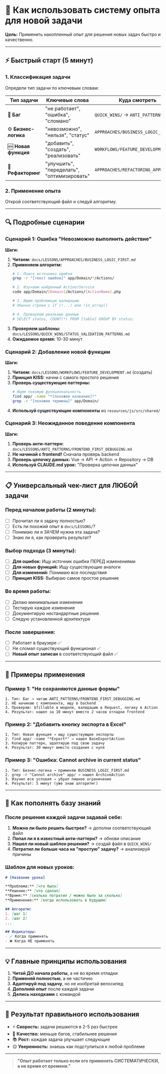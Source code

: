 # 🎯 Как использовать систему опыта для новой задачи

**Цель:** Применить накопленный опыт для решения новых задач быстро и качественно.

---

## ⚡ Быстрый старт (5 минут)

### 1. Классификация задачи
Определи тип задачи по ключевым словам:

| Тип задачи | Ключевые слова | Куда смотреть |
|------------|----------------|---------------|
| 🐛 **Баг** | "не работает", "ошибка", "сломано" | `QUICK_WINS/` → `ANTI_PATTERNS/` |
| ⚙️ **Бизнес-логика** | "невозможно", "нельзя", "статус" | `APPROACHES/BUSINESS_LOGIC_FIRST.md` |
| 🆕 **Новая функция** | "добавить", "создать", "реализовать" | `WORKFLOWS/FEATURE_DEVELOPMENT.md` |
| 🔧 **Рефакторинг** | "улучшить", "переделать", "оптимизировать" | `APPROACHES/REFACTORING_APPROACH.md` |

### 2. Применение опыта
Открой соответствующий файл и следуй алгоритму.

---

## 🔍 Подробные сценарии

### Сценарий 1: Ошибка "Невозможно выполнить действие"

**Шаги:**
1. **Читаем:** `docs/LESSONS/APPROACHES/BUSINESS_LOGIC_FIRST.md`
2. **Применяем алгоритм:**
   ```bash
   # 1. Поиск источника ошибки
   grep -r "[текст ошибки]" app/Domain/*/Actions/
   
   # 2. Изучаем найденный Action/Service  
   code app/Domain/[Domain]/Actions/[ActionName].php
   
   # 3. Ищем проблемную валидацию
   # Обычно строки с if (!...) или !in_array()
   
   # 4. Проверяем реальные данные
   # SELECT status, COUNT(*) FROM [table] GROUP BY status;
   ```
3. **Проверяем шаблоны:** `docs/LESSONS/QUICK_WINS/STATUS_VALIDATION_PATTERNS.md`
4. **Ожидаемое время:** 10-30 минут

### Сценарий 2: Добавление новой функции

**Шаги:**
1. **Читаем:** `docs/LESSONS/WORKFLOWS/FEATURE_DEVELOPMENT.md` (создать)
2. **Принцип KISS:** начни с самого простого решения
3. **Проверь существующие паттерны:**
   ```bash
   # Ищем похожую функциональность
   find app/ -name "*[похожее название]*"
   grep -r "[похожие термины]" app/Domain/
   ```
4. **Используй существующие компоненты** из `resources/js/src/shared/`

### Сценарий 3: Неожиданное поведение компонента

**Шаги:**
1. **Проверь анти-паттерн:** `docs/LESSONS/ANTI_PATTERNS/FRONTEND_FIRST_DEBUGGING.md`
2. **Не начинай с frontend!** Сначала проверь backend
3. **Проверь цепочку данных:** Vue → API → Action → Repository → DB
4. **Используй CLAUDE.md урок:** "Проверка цепочки данных"

---

## 📋 Универсальный чек-лист для ЛЮБОЙ задачи

### Перед началом работы (2 минуты):
- [ ] Прочитал ли я задачу полностью?
- [ ] Есть ли похожий опыт в `docs/LESSONS/`?
- [ ] Понимаю ли я ЗАЧЕМ нужна эта задача?
- [ ] Знаю ли я, как проверить результат?

### Выбор подхода (3 минуты):
- [ ] **Для ошибок:** Ищу источник ошибки ПЕРЕД изменениями
- [ ] **Для новых функций:** Ищу существующие аналоги
- [ ] **Для изменений:** Понимаю все последствия
- [ ] **Принцип KISS:** Выбираю самое простое решение

### Во время работы:
- [ ] Делаю минимальные изменения
- [ ] Тестирую каждое изменение
- [ ] Документирую нестандартные решения
- [ ] Следую установленной архитектуре

### После завершения:
- [ ] Работает в браузере ✅
- [ ] Не сломал существующий функционал ✅
- [ ] **Новый опыт записан** в соответствующий файл ✅

---

## 🎯 Примеры применения

### Пример 1: "Не сохраняются данные формы"
```
1. Тип: Баг → читаю ANTI_PATTERNS/FRONTEND_FIRST_DEBUGGING.md
2. НЕ начинаю с компонента, ищу в backend
3. Проверяю: $fillable в модели, валидацию в Request, логику в Action
4. Результат: нашел за 10 минут вместо 2 часов отладки frontend
```

### Пример 2: "Добавить кнопку экспорта в Excel"
```
1. Тип: Новая функция → ищу существующие экспорты
2. find app/ -name "*Export*" → нашел BaseExportAction
3. Копирую паттерн, адаптирую под свою задачу
4. Результат: 30 минут вместо создания с нуля
```

### Пример 3: "Ошибка: Cannot archive in current status"
```
1. Тип: Бизнес-логика → применяю BUSINESS_LOGIC_FIRST.md  
2. grep -r "Cannot archive" app/ → нашел ArchiveAction
3. Изучил все условия → убрал лишнее ограничение
4. Результат: 5 минут (уже знаю алгоритм!)
```

---

## 🚀 Как пополнять базу знаний

### После решения каждой задачи задавай себе:

1. **Можно ли было решить быстрее?** → дополни соответствующий файл
2. **Попал ли я в известный анти-паттерн?** → обнови описание
3. **Нашел ли новый шаблон решения?** → создай файл в `QUICK_WINS/`
4. **Потратил ли больше часа на "простую" задачу?** → анализируй причины

### Шаблон для новых уроков:
```markdown
# [Название урока]

**Проблема:** [что было]
**Решение:** [что сделал]  
**Время:** [сколько потратил / можно было за сколько]
**Применение:** [когда использовать в будущем]

## Алгоритм:
1. [шаг 1]
2. [шаг 2] 
...

## Индикаторы:
- ✅ Когда применять
- ❌ Когда НЕ применять
```

---

## 💡 Главные принципы использования

1. **Читай ДО начала работы**, а не во время отладки
2. **Применяй полностью**, а не частично  
3. **Адаптируй под задачу**, но не изобретай велосипед
4. **Дополняй опыт** после каждой задачи
5. **Делись находками** с командой

---

## 🎯 Результат правильного использования

- ⚡ **Скорость:** задачи решаются в 2-5 раз быстрее
- 🎪 **Качество:** меньше багов, стабильнее решения  
- 📚 **Рост:** каждая задача улучшает следующие
- 😌 **Уверенность:** знаешь как подступиться к любой проблеме

---

> **"Опыт работает только если его применять СИСТЕМАТИЧЕСКИ, а не время от времени."**